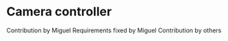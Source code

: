 # Camera controller
Contribution by Miguel
Requirements fixed by Miguel
Contribution by others    

